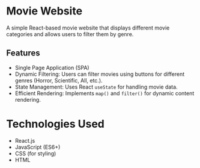 # Movie Website

A simple React-based movie website that displays different movie categories and allows users to filter them by genre.

## Features
- Single Page Application (SPA)
- Dynamic Filtering: Users can filter movies using buttons for different genres (Horror, Scientific, All, etc.).
- State Management: Uses React `useState` for handling movie data.
- Efficient Rendering: Implements `map()` and `filter()` for dynamic content rendering.

# Technologies Used

- React.js
- JavaScript (ES6+)
- CSS (for styling)
- HTML


